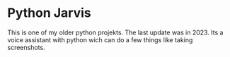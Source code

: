 # Python Jarvis
This is one of my older python projekts. The last update was in 2023. Its a voice assistant with python wich can do a few things like taking screenshots.
